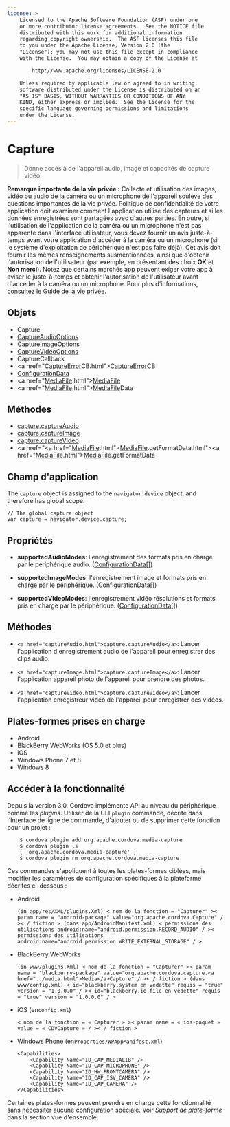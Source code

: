 ```yaml
---
license: >
    Licensed to the Apache Software Foundation (ASF) under one
    or more contributor license agreements.  See the NOTICE file
    distributed with this work for additional information
    regarding copyright ownership.  The ASF licenses this file
    to you under the Apache License, Version 2.0 (the
    "License"); you may not use this file except in compliance
    with the License.  You may obtain a copy of the License at

        http://www.apache.org/licenses/LICENSE-2.0

    Unless required by applicable law or agreed to in writing,
    software distributed under the License is distributed on an
    "AS IS" BASIS, WITHOUT WARRANTIES OR CONDITIONS OF ANY
    KIND, either express or implied.  See the License for the
    specific language governing permissions and limitations
    under the License.
---
```


# Capture

> Donne accès à de l'appareil audio, image et capacités de capture vidéo.

**Remarque importante de la vie privée :** Collecte et utilisation des images, vidéo ou audio de la caméra ou un microphone de l'appareil soulève des questions importantes de la vie privée. Politique de confidentialité de votre application doit examiner comment l'application utilise des capteurs et si les données enregistrées sont partagées avec d'autres parties. En outre, si l'utilisation de l'application de la caméra ou un microphone n'est pas apparente dans l'interface utilisateur, vous devez fournir un avis juste-à-temps avant votre application d'accéder à la caméra ou un microphone (si le système d'exploitation de périphérique n'est pas faire déjà). Cet avis doit fournir les mêmes renseignements susmentionnées, ainsi que d'obtenir l'autorisation de l'utilisateur (par exemple, en présentant des choix **OK** et **Non merci**). Notez que certains marchés app peuvent exiger votre app à aviser le juste-à-temps et obtenir l'autorisation de l'utilisateur avant d'accéder à la caméra ou un microphone. Pour plus d'informations, consultez le <a href="../../../guide/appdev/privacy/index.html">Guide de la vie privée</a>.

## Objets

*   Capture
*   <a href="captureAudioOptions.html">CaptureAudioOptions</a>
*   <a href="captureImageOptions.html">CaptureImageOptions</a>
*   <a href="captureVideoOptions.html">CaptureVideoOptions</a>
*   CaptureCallback
*   <a href="<a href="CaptureError.html">CaptureError</a>CB.html"><a href="CaptureError.html">CaptureError</a>CB</a>
*   <a href="ConfigurationData.html">ConfigurationData</a>
*   <a href="<a href="../media.html">Media</a><a href="../../file/fileobj/fileobj.html">File</a>.html"><a href="../media.html">Media</a><a href="../../file/fileobj/fileobj.html">File</a></a>
*   <a href="<a href="../media.html">Media</a><a href="../../file/fileobj/fileobj.html">File</a>.html"><a href="../media.html">Media</a><a href="../../file/fileobj/fileobj.html">File</a></a>Data

## Méthodes

*   <a href="captureAudio.html">capture.captureAudio</a>
*   <a href="captureImage.html">capture.captureImage</a>
*   <a href="captureVideo.html">capture.captureVideo</a>
*   <a href="<a href="<a href="../media.html">Media</a><a href="../../file/fileobj/fileobj.html">File</a>.html"><a href="../media.html">Media</a><a href="../../file/fileobj/fileobj.html">File</a></a>.getFormatData.html"><a href="<a href="../media.html">Media</a><a href="../../file/fileobj/fileobj.html">File</a>.html"><a href="../media.html">Media</a><a href="../../file/fileobj/fileobj.html">File</a></a>.getFormatData</a>

## Champ d'application

The `capture` object is assigned to the `navigator.device` object, and therefore has global scope.

    // The global capture object
    var capture = navigator.device.capture;
    

## Propriétés

*   **supportedAudioModes**: l'enregistrement des formats pris en charge par le périphérique audio. (<a href="ConfigurationData.html">ConfigurationData</a>[])

*   **supportedImageModes**: l'enregistrement image et formats pris en charge par le périphérique. (<a href="ConfigurationData.html">ConfigurationData</a>[])

*   **supportedVideoModes**: l'enregistrement vidéo résolutions et formats pris en charge par le périphérique. (<a href="ConfigurationData.html">ConfigurationData</a>[])

## Méthodes

*   `<a href="captureAudio.html">capture.captureAudio</a>`: Lancer l'application d'enregistrement audio de l'appareil pour enregistrer des clips audio.

*   `<a href="captureImage.html">capture.captureImage</a>`: Lancer l'application appareil photo de l'appareil pour prendre des photos.

*   `<a href="captureVideo.html">capture.captureVideo</a>`: Lancer l'application enregistreur vidéo de l'appareil pour enregistrer des vidéos.

## Plates-formes prises en charge

*   Android
*   BlackBerry WebWorks (OS 5.0 et plus)
*   iOS
*   Windows Phone 7 et 8
*   Windows 8

## Accéder à la fonctionnalité

Depuis la version 3.0, Cordova implémente API au niveau du périphérique comme les *plugins*. Utiliser de la CLI `plugin` commande, décrite dans l'Interface de ligne de commande, d'ajouter ou de supprimer cette fonction pour un projet :

        $ cordova plugin add org.apache.cordova.media-capture
        $ cordova plugin ls
        [ 'org.apache.cordova.media-capture' ]
        $ cordova plugin rm org.apache.cordova.media-capture
    

Ces commandes s'appliquent à toutes les plates-formes ciblées, mais modifier les paramètres de configuration spécifiques à la plateforme décrites ci-dessous :

*   Android
    
        (in app/res/XML/plugins.Xml) < nom de la fonction = "Capturer" >< param name = "android-package" value="org.apache.cordova.Capture" / >< / fiction > (dans app/AndroidManifest.xml) < permissions des utilisations android:name="android.permission.RECORD_AUDIO" / >< permissions des utilisations android:name="android.permission.WRITE_EXTERNAL_STORAGE" / >
        

*   BlackBerry WebWorks
    
        (in www/plugins.Xml) < nom de la fonction = "Capturer" >< param name = "blackberry-package" value="org.apache.cordova.capture.<a href="../media.html">Media</a>Capture" / >< / fiction > (dans www/config.xml) < id="blackberry.system en vedette" requis = "true" version = "1.0.0.0" / >< id="blackberry.io.file en vedette" requis = "true" version = "1.0.0.0" / >
        

*   iOS (en`config.xml`)
    
        < nom de la fonction = « Capturer » >< param name = « ios-paquet » value = « CDVCapture » / >< / fiction >
        

*   Windows Phone (en`Properties/WPAppManifest.xml`)
    
        <Capabilities>
            <Capability Name="ID_CAP_MEDIALIB" />
            <Capability Name="ID_CAP_MICROPHONE" />
            <Capability Name="ID_HW_FRONTCAMERA" />
            <Capability Name="ID_CAP_ISV_CAMERA" />
            <Capability Name="ID_CAP_CAMERA" />
        </Capabilities>
        

Certaines plates-formes peuvent prendre en charge cette fonctionnalité sans nécessiter aucune configuration spéciale. Voir *Support de plate-forme* dans la section vue d'ensemble.